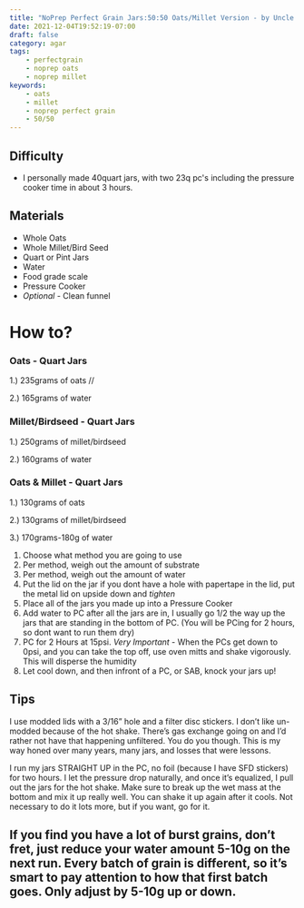 ```yaml
---
title: "NoPrep Perfect Grain Jars:50:50 Oats/Millet Version - by Uncle Al"
date: 2021-12-04T19:52:19-07:00
draft: false
category: agar
tags:
    - perfectgrain
    - noprep oats
    - noprep millet
keywords:
    - oats
    - millet
    - noprep perfect grain
    - 50/50
---
```


## Difficulty
* I personally made 40quart jars, with two 23q pc's including the pressure cooker time in about 3 hours.

## Materials

* Whole Oats
* Whole Millet/Bird Seed
* Quart or Pint Jars
* Water
* Food grade scale
* Pressure Cooker
* *Optional* - Clean funnel

# How to?
### Oats - Quart Jars
1.) 235grams of oats  //   

2.) 165grams of water

### Millet/Birdseed - Quart Jars
1.) 250grams of millet/birdseed

2.) 160grams of water

### Oats & Millet - Quart Jars
1.) 130grams of oats

2.) 130grams of millet/birdseed

3.) 170grams-180g of water



1. Choose what method you are going to use
2. Per method, weigh out the amount of substrate
3. Per method, weigh out the amount of water
4. Put the lid on the jar if you dont have a hole with papertape in the lid, put the metal lid on upside down and *tighten*
5. Place all of the jars you made up into a Pressure Cooker
6. Add water to PC after all the jars are in, I usually go 1/2 the way up the jars that are standing in the bottom of PC. (You will be PCing for 2 hours, so dont want to run them dry)
8. PC for 2 Hours at 15psi. *Very Important* - When the PCs get down to 0psi, and you can take the top off, use oven mitts and shake vigorously. This will disperse the humidity 
9. Let cool down, and then infront of a PC, or SAB, knock your jars up! 

## Tips 

I use modded lids with a 3/16” hole and a filter disc stickers. I don’t like un-modded because of the hot shake. There’s gas exchange going on and I’d rather not have that happening unfiltered. You do you though. This is my way honed over many years, many jars, and losses that were lessons.

I run my jars STRAIGHT UP in the PC, no foil (because I have SFD stickers) for two hours. I let the pressure drop naturally, and once it’s equalized, I pull out the jars for the hot shake. Make sure to break up the wet mass at the bottom and mix it up really well. You can shake it up again after it cools. Not necessary to do it lots more, but if you want, go for it. 

If you find you have a lot of burst grains, don’t fret, just reduce your water amount 5-10g on the next run. Every batch of grain is different, so it’s smart to pay attention to how that first batch goes. Only adjust by 5-10g up or down.
---

